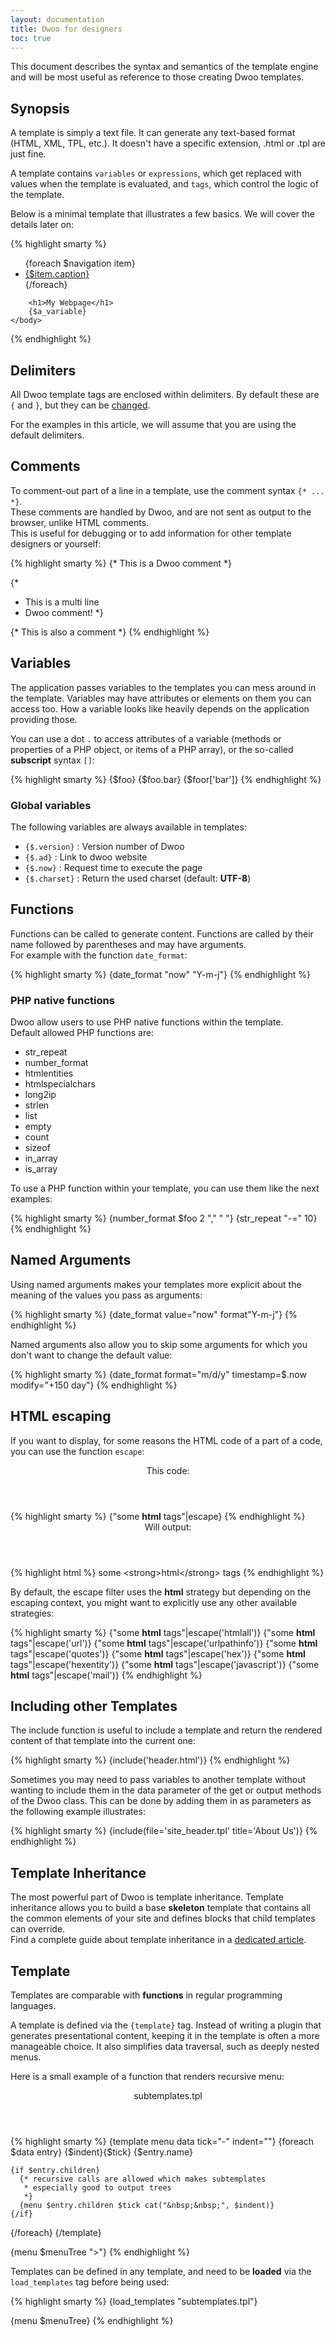 ```yaml
---
layout: documentation
title: Dwoo for designers
toc: true
---
```


This document describes the syntax and semantics of the template engine and will be most useful as reference to those
creating Dwoo templates.

## Synopsis
A template is simply a text file. It can generate any text-based format (HTML, XML, TPL, etc.).
It doesn't have a specific extension, .html or .tpl are just fine.

A template contains `variables` or `expressions`, which get replaced with values when the template is evaluated, and
`tags`, which control the logic of the template.

Below is a minimal template that illustrates a few basics. We will cover the details later on:
<div class="code-box">
{% highlight smarty %}
<!DOCTYPE html>
<html>
    <head>
        <title>My Webpage</title>
    </head>
    <body>
        <ul id="navigation">
        {foreach $navigation item}
            <li><a href="{$item.href}">{$item.caption}</a></li>
        {/foreach}
        </ul>

        <h1>My Webpage</h1>
        {$a_variable}
    </body>
</html>
{% endhighlight %}
</div>

## Delimiters
All Dwoo template tags are enclosed within delimiters.
By default these are `{` and `}`, but they can be [changed](dwoo-internals.html#change-delimiters).

For the examples in this article, we will assume that you are using the default delimiters.

## Comments
To comment-out part of a line in a template, use the comment syntax `{* ... *}`.  
These comments are handled by Dwoo, and are not sent as output to the browser, unlike HTML comments.  
This is useful for debugging or to add information for other template designers or yourself:
<div class="code-box">
{% highlight smarty %}
{* This is a Dwoo comment *}
 
{*
 * This is a multi line
 * Dwoo comment!
 *}
 
{*
  This is also a comment
*}
{% endhighlight %}
</div>

## Variables
The application passes variables to the templates you can mess around in the template. Variables may have attributes or
elements on them you can access too. How a variable looks like heavily depends on the application providing those.

You can use a dot `.` to access attributes of a variable (methods or properties of a PHP object, or items of a PHP
array), or the so-called **subscript** syntax `[]`:
<div class="code-box">
{% highlight smarty %}
{$foo}
{$foo.bar}
{$foor['bar']}
{% endhighlight %}
</div>

### Global variables
The following variables are always available in templates:

* `{$.version}` : Version number of Dwoo
* `{$.ad}` : Link to dwoo website
* `{$.now}` : Request time to execute the page
* `{$.charset}` : Return the used charset (default: **UTF-8**)

## Functions
Functions can be called to generate content. Functions are called by their name followed by parentheses and may have
arguments.  
For example with the function `date_format`:
<div class="code-box">
{% highlight smarty %}
{date_format "now" "Y-m-j"}
{% endhighlight %}
</div>

### PHP native functions
Dwoo allow users to use PHP native functions within the template.   
Default allowed PHP functions are:
* str_repeat
* number_format
* htmlentities
* htmlspecialchars
* long2ip
* strlen
* list
* empty
* count
* sizeof
* in_array
* is_array

To use a PHP function within your template, you can use them like the next examples:
<div class="code-box">
{% highlight smarty %}
{number_format $foo 2 "," " "}
{str_repeat "-=" 10}
{% endhighlight %}
</div>

## Named Arguments
Using named arguments makes your templates more explicit about the meaning of the values you pass as arguments:
<div class="code-box">
{% highlight smarty %}
{date_format value="now" format"Y-m-j"}
{% endhighlight %}
</div>

Named arguments also allow you to skip some arguments for which you don't want to change the default value:
<div class="code-box">
{% highlight smarty %}
{date_format format="m/d/y" timestamp=$.now modify="+150 day"}
{% endhighlight %}
</div>

## HTML escaping
If you want to display, for some reasons the HTML code of a part of a code, you can use the function `escape`:
<div class="code-box">
<header>This code:</header>
{% highlight smarty %}
{"some <strong>html</strong> tags"|escape}
{% endhighlight %}
</div>
<div class="code-box">
<header>Will output:</header>
{% highlight html %}
some &lt;strong&gt;html&lt;/strong&gt; tags
{% endhighlight %}
</div>

By default, the escape filter uses the **html** strategy but depending on the escaping context, you might want to
explicitly use any other available strategies:
<div class="code-box">
{% highlight smarty %}
{"some <strong>html</strong> tags"|escape('htmlall')}
{"some <strong>html</strong> tags"|escape('url')}
{"some <strong>html</strong> tags"|escape('urlpathinfo')}
{"some <strong>html</strong> tags"|escape('quotes')}
{"some <strong>html</strong> tags"|escape('hex')}
{"some <strong>html</strong> tags"|escape('hexentity')}
{"some <strong>html</strong> tags"|escape('javascript')}
{"some <strong>html</strong> tags"|escape('mail')}
{% endhighlight %}
</div>

## Including other Templates
The include function is useful to include a template and return the rendered content of that template into the current
one:
<div class="code-box">
{% highlight smarty %}
{include('header.html')}
{% endhighlight %}
</div>

Sometimes you may need to pass variables to another template without wanting to include them in the data parameter of
the get or output methods of the Dwoo class. This can be done by adding them in as parameters as the following example
illustrates:
<div class="code-box">
{% highlight smarty %}
{include(file='site_header.tpl' title='About Us')}
{% endhighlight %}
</div>

## Template Inheritance
The most powerful part of Dwoo is template inheritance.
Template inheritance allows you to build a base **skeleton** template that contains all the common elements of your
site and defines blocks that child templates can override.   
Find a complete guide about template inheritance in a [dedicated article](template-inheritance.html).

## Template
Templates are comparable with **functions** in regular programming languages.   

A template is defined via the `{template}` tag. Instead of writing a plugin that generates presentational content,
keeping it in the template is often a more manageable choice. It also simplifies data traversal, such as deeply nested
menus.

Here is a small example of a function that renders recursive menu:
<div class="code-box">
<header>subtemplates.tpl</header>
{% highlight smarty %}
{template menu data tick="-" indent=""}
  {foreach $data entry}
    {$indent}{$tick} {$entry.name}<br />
 
    {if $entry.children}
      {* recursive calls are allowed which makes subtemplates
       * especially good to output trees
       *}
      {menu $entry.children $tick cat("&nbsp;&nbsp;", $indent)}
    {/if}
  {/foreach}
{/template}

{menu $menuTree ">"}
{% endhighlight %}
</div>

Templates can be defined in any template, and need to be **loaded** via the `load_templates` tag before being used:
<div class="code-box">
{% highlight smarty %}
{load_templates "subtemplates.tpl"}
 
{menu $menuTree}
{% endhighlight %}
</div>